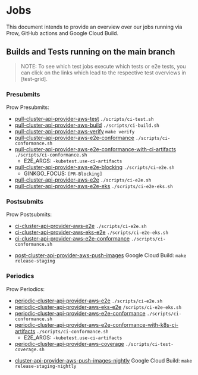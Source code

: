 # Jobs

This document intends to provide an overview over our jobs running via Prow, GitHub actions and Google Cloud Build.

## Builds and Tests running on the main branch

> NOTE: To see which test jobs execute which tests or e2e tests, you can click on the links which lead to the respective test overviews in [test-grid].

### Presubmits

Prow Presubmits:

* [pull-cluster-api-provider-aws-test] `./scripts/ci-test.sh`
* [pull-cluster-api-provider-aws-build] `./scripts/ci-build.sh`
* [pull-cluster-api-provider-aws-verify] `make verify`
* [pull-cluster-api-provider-aws-e2e-conformance] `./scripts/ci-conformance.sh`
* [pull-cluster-api-provider-aws-e2e-conformance-with-ci-artifacts] `./scripts/ci-conformance.sh`
  * E2E_ARGS: `-kubetest.use-ci-artifacts`
* [pull-cluster-api-provider-aws-e2e-blocking] `./scripts/ci-e2e.sh`
  * GINKGO_FOCUS: `[PR-Blocking]`
* [pull-cluster-api-provider-aws-e2e] `./scripts/ci-e2e.sh`
* [pull-cluster-api-provider-aws-e2e-eks] `./scripts/ci-e2e-eks.sh`

[pull-cluster-api-provider-aws-e2e-eks]: https://testgrid.k8s.io/sig-cluster-lifecycle-cluster-api-provider-aws#pr-e2e-eks-main&show-stale-tests=
[pull-cluster-api-provider-aws-e2e]: https://testgrid.k8s.io/sig-cluster-lifecycle-cluster-api-provider-aws#pr-e2e-main&show-stale-tests=
[pull-cluster-api-provider-aws-e2e-blocking]: https://testgrid.k8s.io/sig-cluster-lifecycle-cluster-api-provider-aws#pr-quick-e2e-main&show-stale-tests=
[pull-cluster-api-provider-aws-e2e-conformance-with-ci-artifacts]: https://testgrid.k8s.io/sig-cluster-lifecycle-cluster-api-provider-aws#pr-conformance-main-k8s-main&show-stale-tests=
[pull-cluster-api-provider-aws-e2e-conformance]: https://testgrid.k8s.io/sig-cluster-lifecycle-cluster-api-provider-aws#pr-conformance&show-stale-tests=
[pull-cluster-api-provider-aws-verify]: https://testgrid.k8s.io/sig-cluster-lifecycle-cluster-api-provider-aws#pr-verify&show-stale-tests=
[pull-cluster-api-provider-aws-test]: https://testgrid.k8s.io/sig-cluster-lifecycle-cluster-api-provider-aws#pr-test&show-stale-tests=
[pull-cluster-api-provider-aws-build]: https://testgrid.k8s.io/sig-cluster-lifecycle-cluster-api-provider-aws#pr-build&show-stale-tests=

### Postsubmits

Prow Postsubmits:

* [ci-cluster-api-provider-aws-e2e] `./scripts/ci-e2e.sh`
* [ci-cluster-api-provider-aws-eks-e2e] `./scripts/ci-e2e-eks.sh`
* [ci-cluster-api-provider-aws-e2e-conformance] `./scripts/ci-conformance.sh`
  
[ci-cluster-api-provider-aws-e2e-conformance]: https://testgrid.k8s.io/sig-cluster-lifecycle-cluster-api-provider-aws#postsubmit-conformance-main&show-stale-tests=
[ci-cluster-api-provider-aws-eks-e2e]: https://testgrid.k8s.io/sig-cluster-lifecycle-cluster-api-provider-aws#postsubmit-eks-e2e-main&show-stale-tests=
[ci-cluster-api-provider-aws-e2e]: https://testgrid.k8s.io/sig-cluster-lifecycle-cluster-api-provider-aws#postsubmit-e2e-main&show-stale-tests=

* [post-cluster-api-provider-aws-push-images] Google Cloud Build: `make release-staging`

[post-cluster-api-provider-aws-push-images]: https://testgrid.k8s.io/sig-cluster-lifecycle-image-pushes#post-cluster-api-provider-aws-push-images

### Periodics

Prow Periodics:
* [periodic-cluster-api-provider-aws-e2e] `./scripts/ci-e2e.sh`
* [periodic-cluster-api-provider-aws-eks-e2e] `/scripts/ci-e2e-eks.sh`
* [periodic-cluster-api-provider-aws-e2e-conformance] `./scripts/ci-conformance.sh`
* [periodic-cluster-api-provider-aws-e2e-conformance-with-k8s-ci-artifacts] `./scripts/ci-conformance.sh`
  * E2E_ARGS: `-kubetest.use-ci-artifacts`
* [periodic-cluster-api-provider-aws-coverage] `./scripts/ci-test-coverage.sh`

[periodic-cluster-api-provider-aws-e2e-conformance-with-k8s-ci-artifacts]: https://testgrid.k8s.io/sig-cluster-lifecycle-cluster-api-provider-aws#periodic-conformance-main-k8s-main
[periodic-cluster-api-provider-aws-coverage]: https://testgrid.k8s.io/sig-cluster-lifecycle-cluster-api-provider-aws#periodic-test-coverage
[periodic-cluster-api-provider-aws-e2e-conformance]: https://testgrid.k8s.io/sig-cluster-lifecycle-cluster-api-provider-aws#periodic-conformance-main
[periodic-cluster-api-provider-aws-eks-e2e]: https://testgrid.k8s.io/sig-cluster-lifecycle-cluster-api-provider-aws#periodic-eks-e2e-main
[periodic-cluster-api-provider-aws-e2e]: https://testgrid.k8s.io/sig-cluster-lifecycle-cluster-api-provider-aws#periodic-e2e-main

* [cluster-api-provider-aws-push-images-nightly] Google Cloud Build: `make release-staging-nightly`

[cluster-api-provider-aws-push-images-nightly]: https://testgrid.k8s.io/sig-cluster-lifecycle-image-pushes#cluster-api-provider-aws-push-images-nightly

